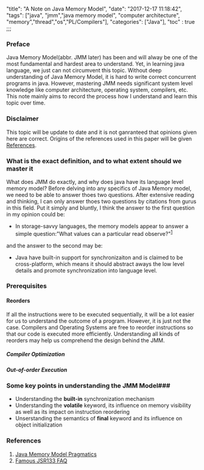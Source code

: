 "title": "A Note on Java Memory Model",
"date": "2017-12-17 11:18:42",
"tags": ["java", "jmm","java memory model", "computer architecture", "memory","thread","os","PL/Compilers"],
"categories": ["Java"],
"toc" : true
;;;



### Preface 
Java Memory Model(abbr. JMM later) has been and will alway be one of the most fundamental and hardest area to understand. Yet, in learning java language, we just can not circumvent this topic. Without deep understanding of Java Memory Model, it is hard to write correct concurrent programs in java. <!-- more -->However, mastering JMM needs significant system level knowledge like computer architecture, operating system, compilers, etc. This note mainly aims to record the process how I understand and learn this topic over time. 

### Disclaimer
This topic will be update to date and it is not ganranteed that opinions given here are correct. Origins of the references used in this paper will be given [References](#references). 


### What is the exact definition, and to what extent should we master it
What does JMM do exactly, and why does java have its language level memory model? Before delving into any specifics of Java Memory model, we need to be able to answer thoes two questions. After extensive reading and thinking, I can only answer thoes two questions by citations from gurus in this field. Put it simply and bluntly, I think the answer to the first question in my opinion could be:

* In storage-savvy languages, the memory models appear to answer a simple question:"What values can a particular read observe?"<sup>[1](#ref-1)</sup>

and the answer to the second may be:

* Java have built-in support for synchronizaiton and is claimed to be cross-platform, which means it should abstract aways the low level details and promote synchronization into language level.

### Prerequisites
#### Reorders
If all the instructions were to be executed sequentially, it will be a lot easier for us to understand the outcome of a program. However, it is just not the case. Compilers and Operating Systems are free to reorder instructions so that our code is executed more efficiently. Understanding all kinds of reorders may help us comprehend the design behind the JMM. 

##### Compiler Optimization
##### Out-of-order Execution








### Some key points in understanding the JMM Model###
* Understanding the **built-in** synchronization mechanism
* Understanding the **volatile** keyword, its influence on memory visibility as well as its impact on instruction reordering
* Unserstanding the semantics of **final** keyword and its influence on object initialization








<a name="references"></a>
### References
1. <a name="ref-1" href="https://shipilev.net/blog/2014/jmm-pragmatics/">Java Memory Model Pragmatics</a>
2. <a name="ref-2" href="http://www.cs.umd.edu/~pugh/java/memoryModel/jsr-133-faq.html">Famous JSR133 FAQ</a>
